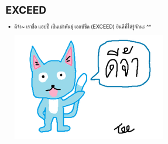 # EXCEED

- ดีจ้า~ เราชื่อ แฮปปี้ เป็นเผ่าพันธุ์ เอกซ์ซีด (EXCEED) ยินดีที่ได้รู้จักนะ ^^
  
  <img src="https://raw.githubusercontent.com/L0rdT33z/EXCEED/main/img/HAPPY.jpg" title="" alt="HAPPY.jpg" width="407">